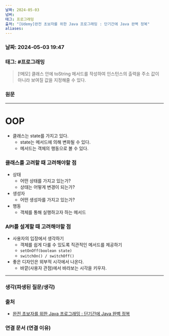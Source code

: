 ```yaml
---
날짜: 2024-05-03
넘버: 
태그: 프로그래밍
출처: "[Udemy]완전 초보자를 위한 Java 프로그래밍 : 단기간에 Java 완벽 정복"
aliases:
---
```

### 날짜:  2024-05-03 19:47

### 태그:  #프로그래밍

>[!메모]
> 클래스 안에 toString 메서드를 작성하여 인스턴스의 출력을 주소 값이 아니라 보여질 값을 지정해줄 수 있다.


### 원문
---
# OOP
- 클래스는 state를 가지고 있다.
	- state는 메서드에 의해 변화될 수 있다.
	- 메서드는 객체의 행동으로 볼 수 있다.
### 클래스를 고려할 때 고려해야할 점
- 상태
	- 어떤 상태를 가지고 있는가?
	- 상태는 어떻게 변경이 되는가?
- 생성자
	- 어떤 생성자를 가지고 있는가?
- 행동
	- 객체를 통해 실행하고자 하는 메서드
### API를 설계할 때 고려해야할 점
- 사용자의 입장에서 생각하기
	- 객체를 쉽게 다룰 수 있도록 직관적인 메서드를 제공하기
	- `setOnOff(boolean state)`
	- `switchOn() / switchOff()`
- 좋은 디자인은 외부적 시각에서 나온다.
	- 바깥(사용자 관점)에서 바라보는 시각을 키우자.

---
### 생각(파생된 질문/생각)

### 출처
- [완전 초보자를 위한 Java 프로그래밍 : 단기간에 Java 완벽 정복](https://www.udemy.com/course/best-java-programming/?couponCode=ST6MT42324)

### 연결 문서 (연결 이유)
